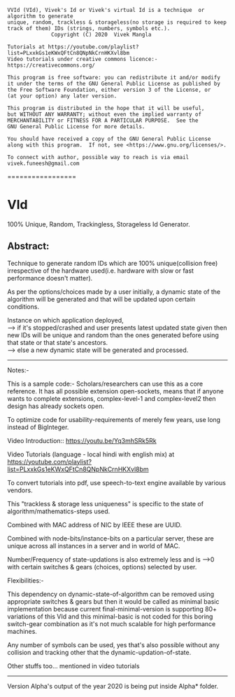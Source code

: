 
    VVId (VId), Vivek's Id or Vivek's virtual Id is a technique  or algorithm to generate 
    unique, random, trackless & storageless(no storage is required to keep track of them) IDs (strings, numbers, symbols etc.).
                  Copyright (C) 2020  Vivek Mangla
    
    Tutorials at https://youtube.com/playlist?list=PLxxkGs1eKWxQFtCn8QNpNkCrnHKXvl8bm 
    Video tutorials under creative commons licence:- https://creativecommons.org/ 

    This program is free software: you can redistribute it and/or modify
    it under the terms of the GNU General Public License as published by
    the Free Software Foundation, either version 3 of the License, or
    (at your option) any later version.

    This program is distributed in the hope that it will be useful,
    but WITHOUT ANY WARRANTY; without even the implied warranty of
    MERCHANTABILITY or FITNESS FOR A PARTICULAR PURPOSE.  See the
    GNU General Public License for more details.

    You should have received a copy of the GNU General Public License
    along with this program.  If not, see <https://www.gnu.org/licenses/>.

    To connect with author, possible way to reach is via email 
    vivek.funeesh@gmail.com 


=================
# VId
100% Unique, Random, Trackingless, Storageless Id Generator.

<H2>Abstract:</H2>

Technique to generate random IDs which are 100% unique(collision free) irrespective of the hardware used(i.e. hardware with slow or fast performance doesn't matter).

As per the options/choices made by a user initially, a dynamic state of the algorithm will be generated and that will be updated upon certain conditions.

Instance on which application deployed, <br>
--> if it's stopped/crashed and user presents latest updated state given then new IDs will be unique and random than the ones generated before using that state or that state's ancestors.<br> 
--> else a new dynamic state will be generated and processed.<br>

------------------
Notes:-

This is a sample code:- Scholars/researchers can use this as a core reference. It has all possible extension open-sockets, means that if anyone wants to complete extensions, complex-level-1 and complex-level2 then design has already sockets open.

To optimize code for usability-requirements of merely few years, use long instead of BigInteger. 

Video Introduction:: https://youtu.be/Yq3mhSRk5Rk 

Video Tutorials (language - local hindi with english mix) at https://youtube.com/playlist?list=PLxxkGs1eKWxQFtCn8QNpNkCrnHKXvl8bm 

To convert tutorials into pdf, use speech-to-text engine available by various vendors.

This "trackless & storage less uniqueness" is specific to the state of algorithm/mathematics-steps used.

Combined with MAC address of NIC by IEEE these are UUID. 

Combined with node-bits/instance-bits on a particular server, these are unique across all instances in a server and in world of MAC.

Number/Frequency of state-updations is also extremely less and is -->0 with certain switches & gears (choices, options) selected by user.

Flexibilities:-

This dependency on dynamic-state-of-algorithm can be removed using appropriate switches & gears but then it would be called as minimal basic implementation because current final-minimal-version is supporting 80+ variations of this VId and this minimal-basic is not coded for this boring switch-gear combination as it's not much scalable for high performance machines.

Any number of symbols can be used, yes that's also possible without any collision and tracking other that the dynamic-updation-of-state.

Other stuffs too... mentioned in video tutorials

-------------------

Version Alpha's output of the year 2020 is being put inside Alpha* folder.

